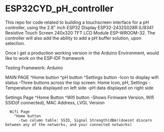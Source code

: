 # ESP32CYD_pH_controller
This repo for code related to building a touchscreen interface for a pH controller, using the 2.8" inch ESP32 Display ESP32-2432S028R ILI9341 Resistive Touch Screen 240x320 TFT LCD Module ESP-WROOM-32. The controller will also add the ability to add a pH buffer solution, upon selection.


Once i get a production working version in the Arduino Environment, would like to work on the ESP-IDF framework

  Testing Framework: Arduino

MAIN PAGE
  ^Home button
  ^pH button
  ^Settings button
    -Icon to display wifi status
    -Three buttons across the top screen: Home Icon, pH, Settings
    -Temperature data displayed on left side
    -pH data displayed on right side

  

Settings Page
      ^Home Button
      ^Wifi button
        -Shows Firmware Version, Wifi SSID(if connected), MAC Address, LVGL Version

      Wifi Page
        ^Home button
          -two column table: SSID, Signal Strength(dBm)(doesnt discern between any of the networks, and your connected networks)
